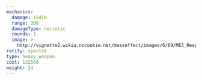 ```yaml
---
mechanics:
  damage: 15d10
  range: 300
  damageType: necrotic
  rounds: 1
  image: >-
    http://vignette2.wikia.nocookie.net/masseffect/images/6/69/ME3_Reaper_Blackstar_Heavy_Weapon.png/revision/latest?cb=20120317194848
rarity: spectre
type: heavy_weapon
cost: 132500
weight: 24
---
```

